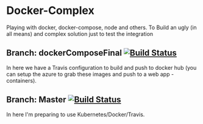 # Docker-Complex

Playing with docker, docker-compose, node and others. To Build an ugly (in all means) and complex solution just to test the integration


## Branch: **dockerComposeFinal** [![Build Status](https://travis-ci.org/GuilhermeMorais/docker-complex.svg?branch=dockerComposeFinal)](https://travis-ci.org/GuilhermeMorais/docker-complex)

In here we have a Travis configuration to build and push to docker hub (you can setup the azure to grab these images and push to a web app - containers).

## Branch: **Master** [![Build Status](https://travis-ci.org/GuilhermeMorais/docker-complex.svg?branch=master)](https://travis-ci.org/GuilhermeMorais/docker-complex)

In here I'm preparing to use Kubernetes/Docker/Travis.
